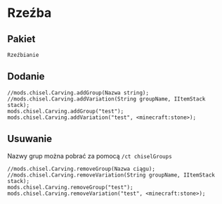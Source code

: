 # Rzeźba

## Pakiet

`Rzeźbianie`

## Dodanie

```zenscript
//mods.chisel.Carving.addGroup(Nazwa string);
//mods.chisel.Carving.addVariation(String groupName, IItemStack stack);
mods.chisel.Carving.addGroup("test");
mods.chisel.Carving.addVariation("test", <minecraft:stone>);
```

## Usuwanie

Nazwy grup można pobrać za pomocą `/ct chiselGroups`

```zenscript
//mods.chisel.Carving.removeGroup(Nazwa ciągu);
//mods.chisel.Carving.removeVariation(String groupName, IItemStack stack);
mods.chisel.Carving.removeGroup("test");
mods.chisel.Carving.removeVariation("test", <minecraft:stone>);
```